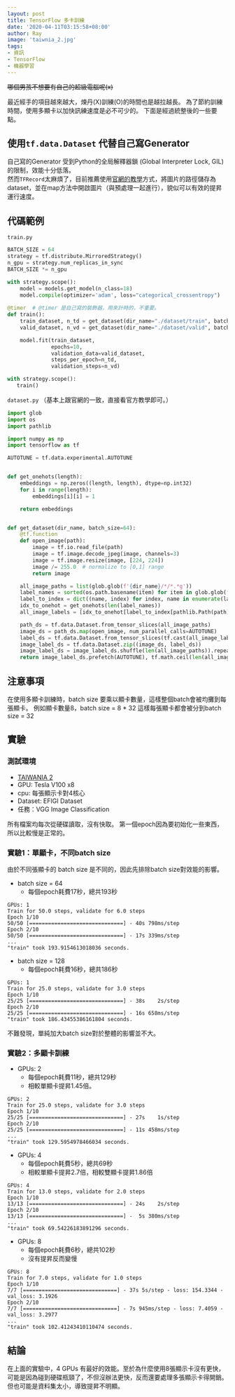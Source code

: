 ```yaml
---
layout: post
title: TensorFlow 多卡訓練
date: '2020-04-11T03:15:58+08:00'
author: Ray
image: 'taiwnia_2.jpg'
tags:
- 資訊
- TensorFlow
- 機器學習
---
```


~~哪個男孩不想要有自己的超級電腦呢(x)~~

最近經手的項目越來越大，煉丹(X)訓練(O)的時間也是越拉越長。
為了節約訓練時間，使用多顯卡以加快訊練速度是必不可少的。
下面是經過統整後的一些要點。
  

## 使用`tf.data.Dataset` 代替自己寫Generator
自己寫的Generator 受到Python的全局解釋器鎖 (Global Interpreter Lock, GIL)的限制，效能十分低落。  
然而`TFRecord`太麻煩了，目前推薦使用[官網的教學](https://www.tensorflow.org/tutorials/load_data/images)方式，將圖片的路徑儲存為dataset，並在map方法中開啟圖片（與預處理一起進行），貌似可以有效的提昇運行速度。

## 代碼範例

`train.py`
```python
BATCH_SIZE = 64
strategy = tf.distribute.MirroredStrategy()
n_gpu = strategy.num_replicas_in_sync
BATCH_SIZE *= n_gpu

with strategy.scope():
    model = models.get_model(n_class=18)
    model.compile(optimizer='adam', loss="categorical_crossentropy")
 
@timer  # @timer 是自己寫的裝飾器，用來計時的，不重要。
def train():
    train_dataset, n_td = get_dataset(dir_name="./dataset/train", batch_size=BATCH_SIZE)
    valid_dataset, n_vd = get_dataset(dir_name="./dataset/valid", batch_size=BATCH_SIZE)

    model.fit(train_dataset,
              epochs=10,
              validation_data=valid_dataset,
              steps_per_epoch=n_td,
              validation_steps=n_vd)

with strategy.scope():
   train()

```  
`dataset.py` （基本上跟官網的一致，直接看官方教學即可。）
```python
import glob
import os
import pathlib

import numpy as np
import tensorflow as tf

AUTOTUNE = tf.data.experimental.AUTOTUNE


def get_onehots(length):
    embeddings = np.zeros((length, length), dtype=np.int32)
    for i in range(length):
        embeddings[i][i] = 1

    return embeddings


def get_dataset(dir_name, batch_size=64):
    @tf.function
    def open_image(path):
        image = tf.io.read_file(path)
        image = tf.image.decode_jpeg(image, channels=3)
        image = tf.image.resize(image, [224, 224])
        image /= 255.0  # normalize to [0,1] range
        return image

    all_image_paths = list(glob.glob(f'{dir_name}/*/*.*g'))
    label_names = sorted(os.path.basename(item) for item in glob.glob(f"{dir_name}/*") if os.path.isdir(item))
    label_to_index = dict((name, index) for index, name in enumerate(label_names))
    idx_to_onehot = get_onehots(len(label_names))
    all_image_labels = [idx_to_onehot[label_to_index[pathlib.Path(path).parent.name]] for path in all_image_paths]

    path_ds = tf.data.Dataset.from_tensor_slices(all_image_paths)
    image_ds = path_ds.map(open_image, num_parallel_calls=AUTOTUNE)
    label_ds = tf.data.Dataset.from_tensor_slices(tf.cast(all_image_labels, tf.int64))
    image_label_ds = tf.data.Dataset.zip((image_ds, label_ds))
    image_label_ds = image_label_ds.shuffle(len(all_image_paths)).repeat().batch(batch_size=batch_size)
    return image_label_ds.prefetch(AUTOTUNE), tf.math.ceil(len(all_image_paths) / batch_size).numpy()

```

## 注意事項
在使用多顯卡訓練時，batch size 要乘以顯卡數量，這樣整個batch會被均攤到每張顯卡。
例如顯卡數量8，batch size = 8 * 32
這樣每張顯卡都會被分到batch size = 32


## 實驗
### 測試環境
 - [TAIWANIA 2](https://www.nchc.org.tw/Page?itemid=2&mid=4#TAIWANIA%202)
 - GPU: Tesla V100 x8
 - cpu: 每張顯示卡對4核心
 - Dataset: EFIGI Dataset
 - 任務：VGG Image Classification

所有檔案均每次從硬碟讀取，沒有快取。
第一個epoch因為要初始化一些東西，所以比較慢是正常的。

### 實驗1：單顯卡，不同batch size
由於不同張顯卡的 batch size 是不同的，因此先排除batch size對效能的影響。

- batch size = 64
  - 每個epoch耗費17秒，總共193秒
```
GPUs: 1
Train for 50.0 steps, validate for 6.0 steps
Epoch 1/10
50/50 [==============================] - 40s 798ms/step
Epoch 2/10
50/50 [==============================] - 17s 339ms/step
...
"train" took 193.9154613018036 seconds.
```
- batch size = 128
  - 每個epoch耗費16秒，總共186秒
```
GPUs: 1
Train for 25.0 steps, validate for 3.0 steps
Epoch 1/10
25/25 [==============================] - 38s    2s/step
Epoch 2/10
25/25 [==============================] - 16s 658ms/step
"train" took 186.43455386161804 seconds.
```
不難發現，單純加大batch size對於整體的影響並不大。


### 實驗2：多顯卡訓練
- GPUs: 2
  - 每個epoch耗費11秒，總共129秒
  - 相較單顯卡提昇1.45倍。
```
GPUs: 2
Train for 25.0 steps, validate for 3.0 steps
Epoch 1/10
25/25 [==============================] - 27s    1s/step
Epoch 2/10
25/25 [==============================] - 11s 458ms/step
...
"train" took 129.5954978466034 seconds.
```
- GPUs: 4
  - 每個epoch耗費5秒，總共69秒
  - 相較單顯卡提昇2.7倍，相較雙顯卡提昇1.86倍
```
GPUs: 4
Train for 13.0 steps, validate for 2.0 steps
Epoch 1/10
13/13 [==============================] - 24s    2s/step
Epoch 2/10
13/13 [==============================] -  5s 380ms/step
...
"train" took 69.54226183891296 seconds.
```

- GPUs: 8
  - 每個epoch耗費6秒，總共102秒
  - 沒有提昇反而變慢
```
GPUs: 8
Train for 7.0 steps, validate for 1.0 steps
Epoch 1/10
7/7 [==============================] - 37s 5s/step - loss: 154.3344 - val_loss: 3.1926
Epoch 2/10
7/7 [==============================] - 7s 945ms/step - loss: 7.4059 - val_loss: 3.2977
...
"train" took 102.41243410110474 seconds.
```

## 結論
在上面的實驗中，4 GPUs 有最好的效能。至於為什麼使用8張顯示卡沒有更快，可能是因為碰到硬碟瓶頸了，不但沒辦法更快，反而還要處理多張顯示卡得開銷。但也可能是資料集太小，導致提昇不明顯。

